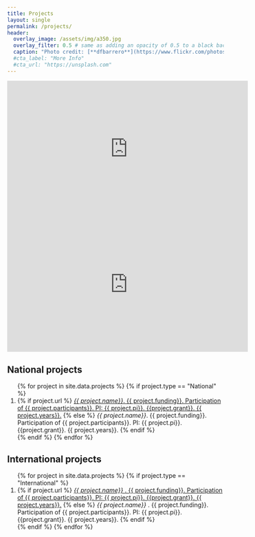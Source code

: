 ```yaml
---
title: Projects
layout: single
permalink: /projects/
header:
  overlay_image: /assets/img/a350.jpg
  overlay_filter: 0.5 # same as adding an opacity of 0.5 to a black background
  caption: "Photo credit: [**dfbarrero**](https://www.flickr.com/photos/dfbarrero/)"
  #cta_label: "More Info"
  #cta_url: "https://unsplash.com"
---
```


<iframe width="560" height="315" src="https://www.youtube.com/embed/6cSWPd1M_pA" frameborder="0" allowfullscreen></iframe>
<br>
<iframe width="560" height="315" src="https://www.youtube.com/embed/iRlg25wF6jw" frameborder="0" allow="accelerometer; autoplay; encrypted-media; gyroscope; picture-in-picture" allowfullscreen></iframe>

<h2 class="bibliography">National projects</h2>

<ol class="bibliography">
{% for project in site.data.projects %}
{% if project.type == "National" %}
    <li>
			{% if project.url %}
				<a href="{{project.url}}"><i>{{ project.name}}</i>. {{ project.funding}}. Participation of {{ project.participants}}. PI: {{ project.pi}}. {{project.grant}}. {{ project.years}}.</a>
			{% else %}
				<i>{{ project.name}}</i>. {{ project.funding}}. Participation of {{ project.participants}}. PI: {{ project.pi}}. {{project.grant}}. {{ project.years}}.
			{% endif %}
	</li>
{% endif %}
{% endfor %}
</ol>

<h2 class="bibliography">International projects</h2>

<ol class="bibliography">
{% for project in site.data.projects %}
{% if project.type == "International" %}
    <li>
		{% if project.url %}
			<a href="{{project.url}}"><i>{{ project.name}} </i>. {{ project.funding}}. Participation of {{ project.participants}}. PI: {{ project.pi}}. {{project.grant}}. {{ project.years}}.</a>
		{% else %}
			<i>{{ project.name}} </i>. {{ project.funding}}. Participation of {{ project.participants}}. PI: {{ project.pi}}. {{project.grant}}. {{ project.years}}.
		{% endif %}
	</li>
{% endif %}
{% endfor %}
</ol>


